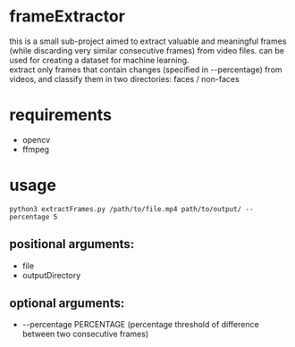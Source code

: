 # frameExtractor
this is a small sub-project aimed to extract valuable and meaningful frames (while discarding very similar consecutive frames) from video files.
can be used for creating a dataset for machine learning. </br>
extract only frames that contain changes (specified in --percentage) from videos, and classify them in two directories: faces / non-faces

# requirements
* opencv
* ffmpeg

# usage
`python3 extractFrames.py /path/to/file.mp4 path/to/output/ --percentage 5`

## positional arguments:
 * file
 * outputDirectory

## optional arguments:
 * --percentage PERCENTAGE (percentage threshold of difference between two
                           consecutive frames)

